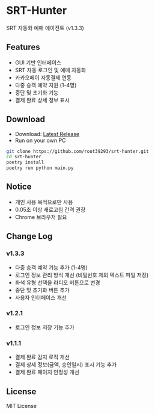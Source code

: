 # SRT-Hunter

SRT 자동화 예매 에이전트 (v1.3.3)

## Features
- GUI 기반 인터페이스
- SRT 자동 로그인 및 예매 자동화
- 카카오페이 자동결제 연동
- 다중 승객 예약 지원 (1-4명)
- 중단 및 초기화 기능
- 결제 완료 상세 정보 표시

## Download
- Download: [Latest Release](https://github.com/root39293/srt-hunter/releases/latest)
- Run on your own PC
```bash
git clone https://github.com/root39293/srt-hunter.git
cd srt-hunter
poetry install
poetry run python main.py
```

## Notice
- 개인 사용 목적으로만 사용
- 0.05초 이상 새로고침 간격 권장
- Chrome 브라우저 필요

## Change Log

### v1.3.3
- 다중 승객 예약 기능 추가 (1-4명)
- 로그인 정보 관리 방식 개선 (비밀번호 제외 텍스트 파일 저장)
- 좌석 유형 선택을 라디오 버튼으로 변경
- 중단 및 초기화 버튼 추가
- 사용자 인터페이스 개선

### v1.2.1
- 로그인 정보 저장 기능 추가

### v1.1.1
- 결제 완료 감지 로직 개선
- 결제 상세 정보(금액, 승인일시) 표시 기능 추가
- 결제 완료 페이지 안정성 개선

## License
MIT License